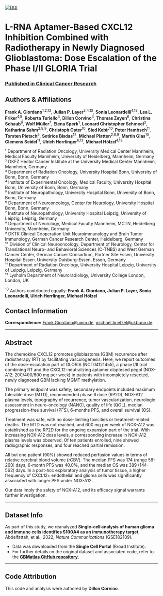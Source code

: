[![DOI](https://zenodo.org/badge/596931005.svg)](https://doi.org/10.5281/zenodo.14866008)

# L-RNA Aptamer-Based CXCL12 Inhibition Combined with Radiotherapy in Newly Diagnosed Glioblastoma: Dose Escalation of the Phase I/II GLORIA Trial

### [Published in Clinical Cancer Research](https://doi.org/10.1038/s41467-024-48416-9) 

## Authors & Affiliations

**Frank A. Giordano**<sup>1,2,13</sup>, **Julian P. Layer**<sup>3,4,13</sup>, **Sonia Leonardelli**<sup>4,13</sup>, **Lea L. Friker**<sup>4,5</sup>, **Roberta Turiello**<sup>4</sup>,  **Dillon Corvino**<sup>4</sup>, **Thomas Zeyen**<sup>6</sup>, **Christina Schaub**<sup>6</sup>, **Wolf Müller**<sup>7</sup>, **Elena Sperk**<sup>1</sup>, **Leonard Christopher Schmeel**<sup>3</sup>, **Katharina Sahm**<sup>2,8,9</sup>, **Christoph Oster**<sup>10</sup>, **Sied Kebir**<sup>10</sup>, **Peter Hambsch**<sup>11</sup>, **Torsten Pietsch**<sup>5</sup>, **Sotirios Bisdas**<sup>12</sup>, **Michael Platten**<sup>2,8,9</sup>, **Martin Glas**<sup>10</sup>, **Clemens Seidel**<sup>11</sup>, **Ulrich Herrlinger**<sup>6,13</sup>, **Michael Hölzel**<sup>4,13</sup>
 
¹ Department of Radiation Oncology, University Medical Center Mannheim, Medical Faculty Mannheim, University of Heidelberg, Mannheim, Germany  
² DKFZ Hector Cancer Institute at the University Medical Center Mannheim, Mannheim, Germany  
³ Department of Radiation Oncology, University Hospital Bonn, University of Bonn, Bonn, Germany  
⁴ Institute of Experimental Oncology, Medical Faculty, University Hospital Bonn, University of Bonn, Bonn, Germany  
⁵ Institute of Neuropathology, University Hospital Bonn, University of Bonn, Bonn, Germany  
⁶ Department of Neurooncology, Center for Neurology, University Hospital Bonn, Bonn, Germany  
⁷ Institute of Neuropathology, University Hospital Leipzig, University of Leipzig, Leipzig, Germany  
⁸ Department of Neurology, Medical Faculty Mannheim, MCTN, Heidelberg University, Mannheim, Germany  
⁹ DKTK Clinical Cooperation Unit Neuroimmunology and Brain Tumor Immunology, German Cancer Research Center, Heidelberg, Germany  
¹⁰ Division of Clinical Neurooncology, Department of Neurology, Center for Translational Neuro- and Behavioral Sciences (C-TNBS) and West German Cancer Center, German Cancer Consortium, Partner Site Essen, University Hospital Essen, University Duisburg-Essen, Essen, Germany  
¹¹ Department of Radiation Oncology, University Hospital Leipzig, University of Leipzig, Leipzig, Germany  
¹² Lysholm Department of Neuroradiology, University College London, London, UK  

<sup>13</sup> Authors contributed equally: **Frank A. Giordano, Julian P. Layer, Sonia Leonardelli, Ulrich Herrlinger, Michael Hölzel**  

## Contact Information  

**Correspondence:** [Frank.Giordano@umm.de](mailto:Frank.Giordano@umm.de), [michael.hoelzel@ukbonn.de](mailto:michael.hoelzel@ukbonn.de)  

---

## Abstract

The chemokine CXCL12 promotes glioblastoma (GBM) recurrence after radiotherapy (RT) by facilitating vasculogenesis. Here, we report outcomes of the dose-escalation part of GLORIA (NCT04121455), a phase I/II trial combining RT and the CXCL12-neutralizing aptamer olaptesed pegol (NOX-A12; 200/400/600 mg per week) in patients with incompletely resected, newly diagnosed GBM lacking MGMT methylation.  

The primary endpoint was safety; secondary endpoints included maximum tolerable dose (MTD), recommended phase II dose (RP2D), NOX-A12 plasma levels, topography of recurrence, tumor vascularization, neurologic assessment in neuro-oncology (NANO), quality of life (QOL), median progression-free survival (PFS), 6-months PFS, and overall survival (OS).  

Treatment was safe, with no dose-limiting toxicities or treatment-related deaths. The MTD was not reached, and 600 mg per week of NOX-A12 was established as the RP2D for the ongoing expansion part of the trial. With increasing NOX-A12 dose levels, a corresponding increase in NOX-A12 plasma levels was observed. Of ten patients enrolled, nine showed radiographic responses, and four reached partial remission.  

All but one patient (90%) showed reduced perfusion values in terms of relative cerebral blood volume (rCBV). The median PFS was 174 (range 58-260) days, 6-month PFS was 40.0%, and the median OS was 389 (144-562) days. In a post-hoc exploratory analysis of tumor tissue, a higher frequency of CXCL12+ endothelial and glioma cells was significantly associated with longer PFS under NOX-A12.  

Our data imply the safety of NOX-A12, and its efficacy signal warrants further investigation.

---

## Dataset Info 

As part of this study, we reanalyzed **Single-cell analysis of human glioma and immune cells identifies S100A4 as an immunotherapy target**, Abdelfattah, et al., 2022, *Nature Communications* (GSE182109).  

- Data was downloaded from the **Single Cell Portal** (Broad Institute).  
- For further details on the original dataset and associated code, refer to the **[GBMatlas GitHub repository](https://github.com/parveendabas/GBMatlas)**.  

---

## Code Attribution  

This code and analysis were authored by **Dillon Corvino**.  
